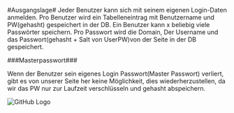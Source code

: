 #Ausgangslage#
Jeder Benutzer kann sich mit seinem eigenen Login-Daten anmelden. 
Pro Benutzer wird ein Tabelleneintrag mit Benutzername und PW(gehasht) gespeichert in der DB.
Ein Benutzer kann x beliebig viele Passwörter speichern.
Pro Passwort wird die Domain, Der Username und das Passwort(gehasht + Salt von UserPW)von der Seite in der DB gespeichert.

###Masterpasswort###

Wenn der Benutzer sein eigenes Login Passwort(Master Passwort) verliert, gibt es von unserer Seite her keine Möglichkeit, dies wiederherzustellen,
da wir das PW nur zur Laufzeit verschlüsseln und gehasht abspeichern.


![GitHub Logo](https://media.discordapp.net/attachments/511620593859428353/709327315552960523/QuickPlanning.PNG)